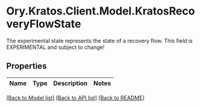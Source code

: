 # Ory.Kratos.Client.Model.KratosRecoveryFlowState
The experimental state represents the state of a recovery flow. This field is EXPERIMENTAL and subject to change!

## Properties

Name | Type | Description | Notes
------------ | ------------- | ------------- | -------------

[[Back to Model list]](../README.md#documentation-for-models) [[Back to API list]](../README.md#documentation-for-api-endpoints) [[Back to README]](../README.md)

